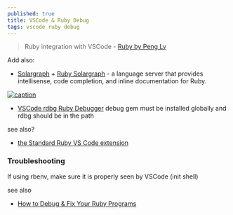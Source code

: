 ```yaml
---
published: true
title: VSCode & Ruby Debug
tags: vscode ruby debug
---
```

> Ruby integration with VSCode - [Ruby by Peng Lv](https://betterprogramming.pub/code-like-a-pro-tooling-to-supercharge-vs-code-for-ruby-bf2ae61df5e3?gi=9dbd1898926e)

Add also:
- [Solargraph](https://solargraph.org/) + [Ruby Solargraph](https://marketplace.visualstudio.com/items?itemName=castwide.solargraph) - a language server that provides intellisense, code completion, and inline documentation for Ruby.

[![caption](https://solargraph.org/assets/vscode-solargraph-0.34.1-a63b2ca0626c295d31413d74577b6e56cbdec00f3bbd444d1fb3bea7d5d8885a.gif)](https://solargraph.org/)

- [VSCode rdbg Ruby Debugger](https://marketplace.visualstudio.com/items?itemName=KoichiSasada.vscode-rdbg) 
debug gem must be installed globally and rdbg should be in the path

see also?
- [the Standard Ruby VS Code extension](https://blog.testdouble.com/posts/2023-02-16-its-official-the-standard-ruby-vscode-extension/)

### Troubleshooting
If using rbenv, make sure it is properly seen by VSCode (init shell)

see also
- [How to Debug & Fix Your Ruby Programs](https://www.rubyguides.com/2015/07/ruby-debugging/)
